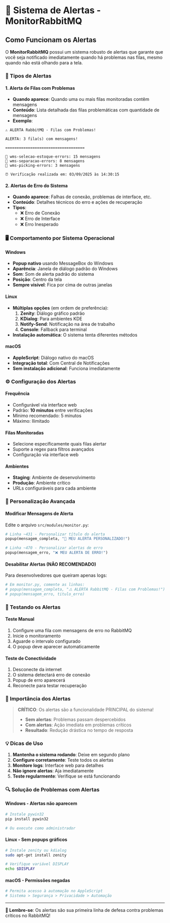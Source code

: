 # 🚨 Sistema de Alertas - MonitorRabbitMQ

## Como Funcionam os Alertas

O **MonitorRabbitMQ** possui um sistema robusto de alertas que garante que você seja notificado imediatamente quando há problemas nas filas, mesmo quando não está olhando para a tela.

### 🎯 Tipos de Alertas

#### 1. **Alerta de Filas com Problemas**
- **Quando aparece**: Quando uma ou mais filas monitoradas contêm mensagens
- **Conteúdo**: Lista detalhada das filas problemáticas com quantidade de mensagens
- **Exemplo**:
```
⚠️ ALERTA RabbitMQ - Filas com Problemas!

ALERTA: 3 fila(s) com mensagens!

===================================

🔴 wms-selecao-estoque-errors: 15 mensagens
🔴 wms-separacao-errors: 8 mensagens  
🔴 wms-picking-errors: 3 mensagens

⏰ Verificação realizada em: 03/09/2025 às 14:30:15
```

#### 2. **Alertas de Erro do Sistema**
- **Quando aparece**: Falhas de conexão, problemas de interface, etc.
- **Conteúdo**: Detalhes técnicos do erro e ações de recuperação
- **Tipos**:
  - ❌ Erro de Conexão
  - ❌ Erro de Interface  
  - ❌ Erro Inesperado

### 🖥️ Comportamento por Sistema Operacional

#### **Windows**
- **Popup nativo** usando MessageBox do Windows
- **Aparência**: Janela de diálogo padrão do Windows
- **Som**: Som de alerta padrão do sistema
- **Posição**: Centro da tela
- **Sempre visível**: Fica por cima de outras janelas

#### **Linux**
- **Múltiplas opções** (em ordem de preferência):
  1. **Zenity**: Diálogo gráfico padrão
  2. **KDialog**: Para ambientes KDE
  3. **Notify-Send**: Notificação na área de trabalho
  4. **Console**: Fallback para terminal
- **Instalação automática**: O sistema tenta diferentes métodos

#### **macOS**
- **AppleScript**: Diálogo nativo do macOS
- **Integração total**: Com Central de Notificações
- **Sem instalação adicional**: Funciona imediatamente

### ⚙️ Configuração dos Alertas

#### **Frequência**
- Configurável via interface web
- Padrão: **10 minutos** entre verificações
- Mínimo recomendado: 5 minutos
- Máximo: Ilimitado

#### **Filas Monitoradas**
- Selecione específicamente quais filas alertar
- Suporte a regex para filtros avançados
- Configuração via interface web

#### **Ambientes**
- **Staging**: Ambiente de desenvolvimento
- **Produção**: Ambiente crítico
- URLs configuráveis para cada ambiente

### 🔧 Personalização Avançada

#### **Modificar Mensagens de Alerta**
Edite o arquivo `src/modules/monitor.py`:

```python
# Linha ~431 - Personalizar título do alerta
popup(mensagem_completa, "🚨 MEU ALERTA PERSONALIZADO!")

# Linha ~470 - Personalizar alertas de erro
popup(mensagem_erro, "❌ MEU ALERTA DE ERRO!")
```

#### **Desabilitar Alertas (NÃO RECOMENDADO)**
Para desenvolvedores que queiram apenas logs:

```python
# Em monitor.py, comente as linhas:
# popup(mensagem_completa, "⚠️ ALERTA RabbitMQ - Filas com Problemas!")
# popup(mensagem_erro, titulo_erro)
```

### 📱 Testando os Alertas

#### **Teste Manual**
1. Configure uma fila com mensagens de erro no RabbitMQ
2. Inicie o monitoramento
3. Aguarde o intervalo configurado
4. O popup deve aparecer automaticamente

#### **Teste de Conectividade**
1. Desconecte da internet
2. O sistema detectará erro de conexão
3. Popup de erro aparecerá
4. Reconecte para testar recuperação

### 🚨 Importância dos Alertas

> **CRÍTICO**: Os alertas são a funcionalidade PRINCIPAL do sistema!
> 
> - **Sem alertas**: Problemas passam despercebidos
> - **Com alertas**: Ação imediata em problemas críticos
> - **Resultado**: Redução drástica no tempo de resposta

### 💡 Dicas de Uso

1. **Mantenha o sistema rodando**: Deixe em segundo plano
2. **Configure corretamente**: Teste todos os alertas
3. **Monitore logs**: Interface web para detalhes
4. **Não ignore alertas**: Aja imediatamente
5. **Teste regularmente**: Verifique se está funcionando

### 🔍 Solução de Problemas com Alertas

#### **Windows - Alertas não aparecem**
```bash
# Instale pywin32
pip install pywin32

# Ou execute como administrador
```

#### **Linux - Sem popups gráficos**
```bash
# Instale zenity ou kdialog
sudo apt-get install zenity

# Verifique variável DISPLAY
echo $DISPLAY
```

#### **macOS - Permissões negadas**
```bash
# Permita acesso à automação no AppleScript
# Sistema > Segurança > Privacidade > Automação
```

---

**🎯 Lembre-se**: Os alertas são sua primeira linha de defesa contra problemas críticos no RabbitMQ!
